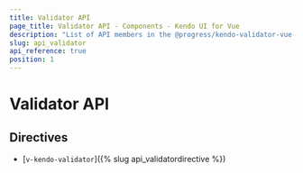 ```yaml
---
title: Validator API
page_title: Validator API - Components - Kendo UI for Vue
description: "List of API members in the @progress/kendo-validator-vue-wrapper package, part of Kendo UI for Vue."
slug: api_validator
api_reference: true
position: 1
---
```


# Validator API

## Directives

* [`v-kendo-validator`]({% slug api_validatordirective %})
